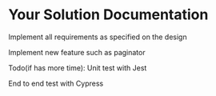 Your Solution Documentation
===========================
Implement all requirements as specified on the design

Implement new feature such as paginator

Todo(if has more time):
Unit test with Jest

End to end test with Cypress